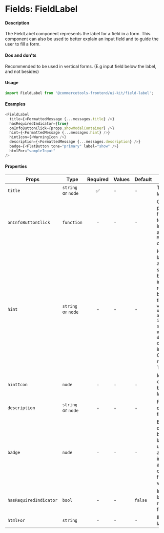 # Fields: FieldLabel

#### Description

The FieldLabel component represents the label for a field in a form. This component can also be used to better explain an input field and to guide the user to fill a form.

#### Dos and don'ts

Recommended to be used in vertical forms. (E.g input field below the label, and not besides)

#### Usage

```js
import FieldLabel from '@commercetools-frontend/ui-kit/field-label';
```

#### Examples

```js
<FieldLabel
  title={<FormattedMessage {...messages.title} />}
  hasRequiredIndicator={true}
  onInfoButtonClick={props.showModalContainer} />}
  hint={<FormattedMessage {...messages.hint} />}
  hintIcon={<WarningIcon />}
  description={<FormattedMessage {...messages.description} />}
  badge={<FlatButton tone="primary" label="show" />}
  htmlFor="sampleInput"
/>
```

#### Properties

| Props                  | Type               | Required | Values | Default | Description                                                                                                                                                                                                                                                            |
| ---------------------- | ------------------ | :------: | ------ | ------- | ---------------------------------------------------------------------------------------------------------------------------------------------------------------------------------------------------------------------------------------------------------------------- |
| `title`                | `string` or `node` |    ✅    | -      | -       | Title of the label                                                                                                                                                                                                                                                     |
| `onInfoButtonClick`    | `function`         |    -     | -      | -       | Calls the provided function. Used to display information in a `ModalContainer` component                                                                                                                                                                               |
| `hint`                 | `string` or `node` |    -     | -      | -       | Hint for the label. Provides a supplementary but important information regarding the behaviour of the input (`E.g warn about uniqueness of a field, when it can only be set once`), whereas `description` can describe it in more depth. Can also receive a `hintIcon. |
| `hintIcon`             | `node`             |    -     | -      | -       | Icon to be displayed beside the label hint                                                                                                                                                                                                                             |
| `description`          | `string` or `node` |    -     | -      | -       | Provides a description for the title.                                                                                                                                                                                                                                  |
| `badge`                | `node`             |    -     | -      | -       | Badge to be displayed beside the label. Might be used to display additional information about the content of the field (E.g verified email)                                                                                                                            |
| `hasRequiredIndicator` | `bool`             |    -     | -      | `false` | Indicates if the labeled field is required in a form                                                                                                                                                                                                                   |  |
| `htmlFor`              | `string`           |    -     | -      | -       | ID of the labeled input                                                                                                                                                                                                                                                |
